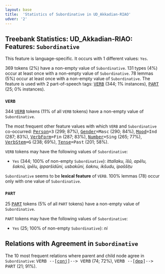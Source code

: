 ```yaml
---
layout: base
title:  'Statistics of Subordinative in UD_Akkadian-RIAO'
udver: '2'
---
```


## Treebank Statistics: UD_Akkadian-RIAO: Features: `Subordinative`

This feature is language-specific.
It occurs with 1 different values: `Yes`.

369 tokens (2%) have a non-empty value of `Subordinative`.
131 types (4%) occur at least once with a non-empty value of `Subordinative`.
78 lemmas (5%) occur at least once with a non-empty value of `Subordinative`.
The feature is used with 2 part-of-speech tags: <tt><a href="akk_riao-pos-VERB.html">VERB</a></tt> (344; 1% instances), <tt><a href="akk_riao-pos-PART.html">PART</a></tt> (25; 0% instances).

### `VERB`

344 <tt><a href="akk_riao-pos-VERB.html">VERB</a></tt> tokens (11% of all `VERB` tokens) have a non-empty value of `Subordinative`.

The most frequent other feature values with which `VERB` and `Subordinative` co-occurred: <tt><a href="akk_riao-feat-Person.html">Person</a></tt><tt>=3</tt> (299; 87%), <tt><a href="akk_riao-feat-Gender.html">Gender</a></tt><tt>=Masc</tt> (290; 84%), <tt><a href="akk_riao-feat-Mood.html">Mood</a></tt><tt>=Ind</tt> (287; 83%), <tt><a href="akk_riao-feat-VerbForm.html">VerbForm</a></tt><tt>=Fin</tt> (287; 83%), <tt><a href="akk_riao-feat-Number.html">Number</a></tt><tt>=Sing</tt> (265; 77%), <tt><a href="akk_riao-feat-VerbStem.html">VerbStem</a></tt><tt>=G</tt> (238; 69%), <tt><a href="akk_riao-feat-Tense.html">Tense</a></tt><tt>=Past</tt> (201; 58%).

`VERB` tokens may have the following values of `Subordinative`:

* `Yes` (344; 100% of non-empty `Subordinative`): <em>ittallaku, īšû, apēlu, šaknū, ipēlu, ipparšidūni, usbakūni, šaknu, ikšudu, ipaššiṭu</em>

`Subordinative` seems to be **lexical feature** of `VERB`. 100% lemmas (78) occur only with one value of `Subordinative`.

### `PART`

25 <tt><a href="akk_riao-pos-PART.html">PART</a></tt> tokens (5% of all `PART` tokens) have a non-empty value of `Subordinative`.

`PART` tokens may have the following values of `Subordinative`:

* `Yes` (25; 100% of non-empty `Subordinative`): <em>ni</em>

## Relations with Agreement in `Subordinative`

The 10 most frequent relations where parent and child node agree in `Subordinative`:
<tt>VERB --[<tt><a href="akk_riao-dep-conj.html">conj</a></tt>]--> VERB</tt> (74; 72%),
<tt>VERB --[<tt><a href="akk_riao-dep-dep.html">dep</a></tt>]--> PART</tt> (21; 91%).

